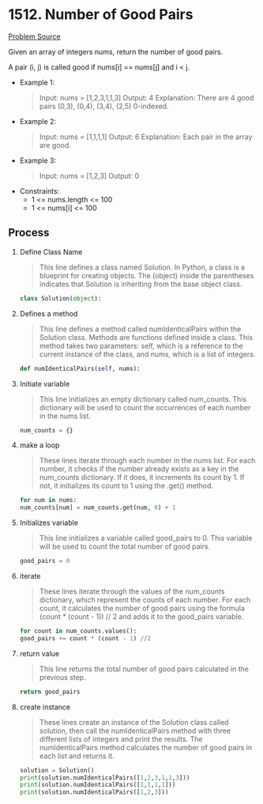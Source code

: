 # 1512. Number of Good Pairs
[Problem Source](https://leetcode.com/problems/number-of-good-pairs/)

Given an array of integers nums, return the number of good pairs.

A pair (i, j) is called good if nums[i] == nums[j] and i < j.

* Example 1:
    >Input: nums = [1,2,3,1,1,3]
    >Output: 4
    >Explanation: There are 4 good pairs (0,3), (0,4), (3,4), (2,5) 0-indexed.
* Example 2:
    >Input: nums = [1,1,1,1]
    >Output: 6
    >Explanation: Each pair in the array are good.
* Example 3:
    >Input: nums = [1,2,3]
    >Output: 0
* Constraints:
    * 1 <= nums.length <= 100
    * 1 <= nums[i] <= 100

## Process
1.  Define Class Name
    > This line defines a class named Solution. In Python, a class is a blueprint for creating objects. The (object) inside the parentheses indicates that Solution is inheriting from the base object class.
    ```python
    class Solution(object):
    ```
2.  Defines a method
    > This line defines a method called numIdenticalPairs within the Solution class. Methods are functions defined inside a class. This method takes two parameters: self, which is a reference to the current instance of the class, and nums, which is a list of integers.
    ```python
    def numIdenticalPairs(self, nums):
    ```
3.  Initiate variable
    >This line initializes an empty dictionary called num_counts. This dictionary will be used to count the occurrences of each number in the nums list.
    ```python
	num_counts = {}
    ```
4.  make a loop
    > These lines iterate through each number in the nums list. For each number, it checks if the number already exists as a key in the num_counts dictionary. If it does, it increments its count by 1. If not, it initializes its count to 1 using the .get() method.
	```python
   	for num in nums:
	num_counts[num] = num_counts.get(num, 0) + 1
    ```
5.  Initializes variable
    > This line initializes a variable called good_pairs to 0. This variable will be used to count the total number of good pairs.
    ```python
    good_pairs = 0
    ```
6.  iterate
    > These lines iterate through the values of the num_counts dictionary, which represent the counts of each number. For each count, it calculates the number of good pairs using the formula (count * (count - 1)) // 2 and adds it to the good_pairs variable.
    ```python
    for count in num_counts.values():
    good_pairs += count * (count - 1) //2
    ```
7.  return value
    > This line returns the total number of good pairs calculated in the previous step.
    ```python
    return good_pairs
    ```

8. create instance
    > These lines create an instance of the Solution class called solution, then call the numIdenticalPairs method with three different lists of integers and print the results. The numIdenticalPairs method calculates the number of good pairs in each list and returns it.
    ```python
    solution = Solution()
    print(solution.numIdenticalPairs([1,2,3,1,1,3]))
    print(solution.numIdenticalPairs([1,1,1,1]))
    print(solution.numIdenticalPairs([1,2,3]))
    ```
